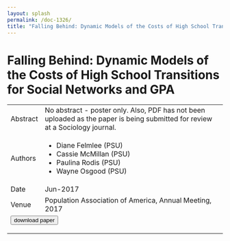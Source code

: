 ```yaml
---
layout: splash
permalink: /doc-1326/
title: "Falling Behind: Dynamic Models of the Costs of High School Transitions for Social Networks and GPA"
---
```


# Falling Behind: Dynamic Models of the Costs of High School Transitions for Social Networks and GPA

<table>
    <tbody>
    <tr>
        <td>Abstract</td>
        <td>No abstract - poster only. Also, PDF has not been uploaded as the paper is being submitted for review at a Sociology journal.</td>
    </tr>
    <tr>
        <td>Authors</td>
        <td>
            <ul>
                <li>Diane Felmlee (PSU)</li>
                <li>Cassie McMillan (PSU)</li>
                <li>Paulina Rodis (PSU)</li>
                <li>Wayne Osgood (PSU)</li>
            </ul>
        </td>
    </tr>
    <tr>
        <td>Date</td>
        <td>Jun-2017</td>
    </tr>
    <tr>
        <td>Venue</td>
        <td>Population Association of America, Annual Meeting, 2017</td>
    </tr>
        <tr>
            <td colspan="2">
                <form method="get" action="https://dais-ita.org/sites/default/files/Felmlee_etal_Transitions_6_12_17_DAIS-ITA.pdf">
                    <button type="submit">download paper</button>
                </form>
            </td>
        </tr>
    </tbody>
</table>
